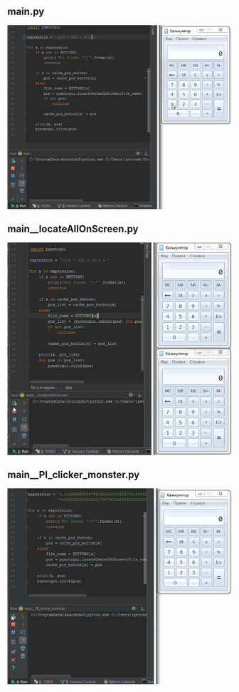 
## main.py
![](screenshot.gif)

## main__locateAllOnScreen.py
![](screenshot__locateAllOnScreen.gif)

## main__PI_clicker_monster.py
![](screenshot__PI_clicker_monster.gif)
